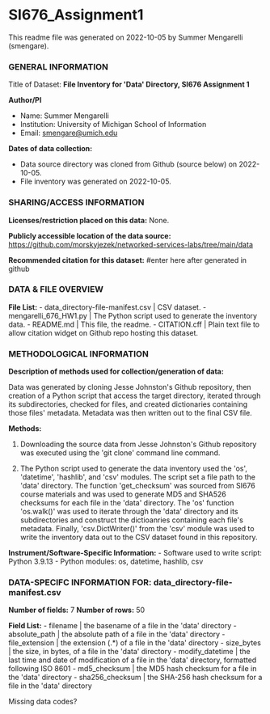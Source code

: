# SI676_Assignment1

This readme file was generated on 2022-10-05 by Summer Mengarelli (smengare).

### GENERAL INFORMATION

Title of Dataset: **File Inventory for 'Data' Directory, SI676 Assignment 1**

**Author/PI**
- Name: Summer Mengarelli
- Institution: University of Michigan School of Information
- Email: smengare@umich.edu

**Dates of data collection:**
- Data source directory was cloned from Github (source below) on 2022-10-05.
- File inventory was generated on 2022-10-05.


### SHARING/ACCESS INFORMATION

**Licenses/restriction placed on this data:** None.

**Publicly accessible location of the data source:** https://github.com/morskyjezek/networked-services-labs/tree/main/data

**Recommended citation for this dataset:** #enter here after generated in github


### DATA & FILE OVERVIEW

**File List:**
    - data_directory-file-manifest.csv | CSV dataset.
    - mengarelli_676_HW1.py | The Python script used to generate the inventory data.
    - README.md | This file, the readme.
    - CITATION.cff | Plain text file to allow citation widget on Github repo hosting this dataset.


### METHODOLOGICAL INFORMATION

**Description of methods used for collection/generation of data:**

Data was generated by cloning Jesse Johnston's Github repository, then creation of a Python script that access the target directory, iterated through its subdirectories, checked for files, and created dictionaries containing those files' metadata. Metadata was then written out to the final CSV file.

**Methods:**

1. Downloading the source data from Jesse Johnston's Github repository was executed using the 'git clone' command line command.

2. The Python script used to generate the data inventory used the 'os', 'datetime', 'hashlib', and 'csv' modules. The script set a file path to the 'data' directory. The function 'get_checksum' was sourced from SI676 course materials and was used to generate MD5 and SHA526 checksums for each file in the 'data' directory. The 'os' function 'os.walk()' was used to iterate through the 'data' directory and its subdirectories and construct the dictioanries containing each file's metadata. Finally, 'csv.DictWriter()' from the 'csv' module was used to write the inventory data out to the CSV dataset found in this repository.

**Instrument/Software-Specific Information:**
    - Software used to write script: Python 3.9.13
    - Python modules: os, datetime, hashlib, csv


### DATA-SPECIFC INFORMATION FOR: data_directory-file-manifest.csv

**Number of fields:** 7
**Number of rows:** 50

**Field List:**
    - filename | the basename of a file in the 'data' directory
    - absolute_path | the absolute path of a file in the 'data' directory
    - file_extension | the extension (.*) of a file in the 'data' directory
    - size_bytes | the size, in bytes, of a file in the 'data' directory
    - modify_datetime | the last time and date of modification of a file in the 'data' directory, formatted following ISO 8601
    - md5_checksum | the MD5 hash checksum for a file in the 'data' directory
    - sha256_checksum | the SHA-256 hash checksum for a file in the 'data' directory

Missing data codes?
